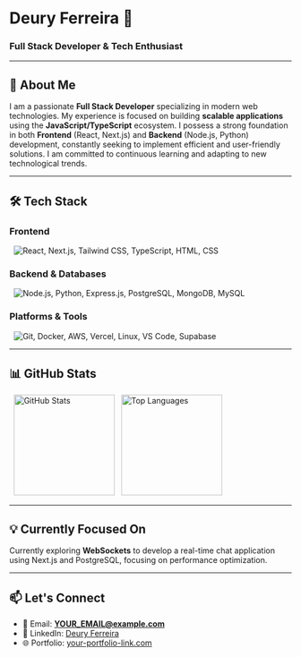 <h1 align="left">Deury Ferreira 👋</h1>
<h3 align="left">Full Stack Developer & Tech Enthusiast</h3>

---

## 🚀 About Me

I am a passionate **Full Stack Developer** specializing in modern web technologies. My experience is focused on building **scalable applications** using the **JavaScript/TypeScript** ecosystem. I possess a strong foundation in both **Frontend** (React, Next.js) and **Backend** (Node.js, Python) development, constantly seeking to implement efficient and user-friendly solutions. I am committed to continuous learning and adapting to new technological trends.

---

## 🛠️ Tech Stack

### **Frontend**
<p align="left">
  <img src="https://skillicons.dev/icons?i=react,nextjs,tailwind,typescript,html,css" alt="React, Next.js, Tailwind CSS, TypeScript, HTML, CSS"/>
</p>

### **Backend & Databases**
<p align="left">
  <img src="https://skillicons.dev/icons?i=nodejs,py,express,postgres,mongodb,mysql" alt="Node.js, Python, Express.js, PostgreSQL, MongoDB, MySQL"/>
</p>

### **Platforms & Tools**
<p align="left">
  <img src="https://skillicons.dev/icons?i=git,docker,aws,vercel,linux,vscode,supabase" alt="Git, Docker, AWS, Vercel, Linux, VS Code, Supabase"/>
</p>

---

## 📊 GitHub Stats

<div align="left">
  <img height="180em" src="https://github-readme-stats.vercel.app/api?username=deuryferreira&show_icons=true&theme=dark&hide_border=true&count_private=true" alt="GitHub Stats" />
  <img height="180em" src="https://github-readme-stats.vercel.app/api/top-langs/?username=deuryferreira&layout=compact&theme=dark&hide_border=true" alt="Top Languages" />
</div>

---

## 💡 Currently Focused On

Currently exploring **WebSockets** to develop a real-time chat application using Next.js and PostgreSQL, focusing on performance optimization.

---

## 📫 Let's Connect

- 📧 Email: **[YOUR_EMAIL@example.com](mailto:deury.fr@gmail.com)**
- 💼 LinkedIn: [Deury Ferreira](https://www.linkedin.com/in/deury-ferreira-2604ab239/)
- 🌐 Portfolio: [your-portfolio-link.com](https://deuryferreira.vercel.app)



